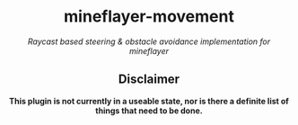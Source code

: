<div align="center">
  <h1>mineflayer-movement</h1>
  <i>Raycast based steering & obstacle avoidance implementation for mineflayer</i>
  <br>
  <h2>Disclaimer</h1>
  <b>This plugin is not currently in a useable state, nor is there a definite list of things that need to be done.</b>
</div>
